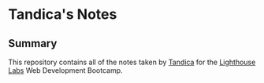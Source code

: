 # Tandica's Notes

## Summary 

This repository contains all of the notes taken by [Tandica](https://github.com/tandica) for the [Lighthouse Labs](https://www.lighthouselabs.ca/) Web Development Bootcamp.
